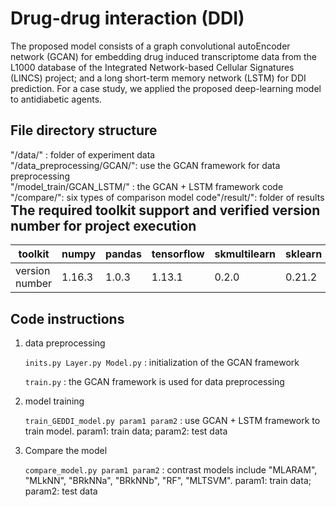 # Drug-drug interaction (DDI)
The proposed model consists of a graph convolutional autoEncoder network (GCAN) for embedding drug induced transcriptome data from the L1000 database of the Integrated Network-based Cellular Signatures (LINCS) project; and a long short-term memory network (LSTM) for DDI prediction. For a case study, we applied the proposed deep-learning model to antidiabetic agents.

## File directory structure
<div>
    <div style="float:left">"/data/"                  : folder of experiment data</div>
</div>

<div>
    <div style="float:left">"/data_preprocessing/GCAN/": use the GCAN framework for data preprocessing</div>
</div>

<div>
    <div style="float:left">"/model_train/GCAN_LSTM/" : the  GCAN + LSTM framework code</div>
</div>

<div>
    <div style="float:left">"/compare/": six types of comparison model code </div>
</div>

<div>
    <div style="float:left">"/result/": folder of results</div>
</div>

## The required toolkit support and verified version number for project execution

| toolkit    | numpy  |pandas  |tensorflow |skmultilearn  |sklearn  |
| ----------| -------| -------| ----------| -------------| --------| 
| version number    | 1.16.3|1.0.3| 1.13.1| 0.2.0 | 0.21.2|

## Code instructions

1. data preprocessing

   `inits.py Layer.py Model.py` : initialization of the GCAN framework
   
   `train.py` : the GCAN framework is used for data preprocessing
    
2. model training
   
   `train_GEDDI_model.py param1 param2` : use GCAN + LSTM framework to train model. param1: train data; param2: test data

3. Compare the model

   `compare_model.py param1 param2`  : contrast models include "MLARAM", "MLkNN", "BRkNNa", "BRkNNb", "RF", "MLTSVM". param1: train data; param2: test data
    
    
    
